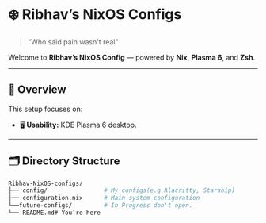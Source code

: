 # ❄️ Ribhav’s NixOS Configs

> “Who said pain wasn't real"  

Welcome to **Ribhav’s NixOS Config** — powered by **Nix**, **Plasma 6**, and **Zsh**.

---

## 🧭 Overview

This setup focuses on:  
- 🖥️ **Usability:** KDE Plasma 6 desktop.

---

## 🗂️ Directory Structure

```bash
Ribhav-NixOS-configs/
├── config/                # My configs(e.g Alacritty, Starship)
├── configuration.nix      # Main system configuration
└──future-configs/         # In Progress don't open.
└── README.md# You’re here
